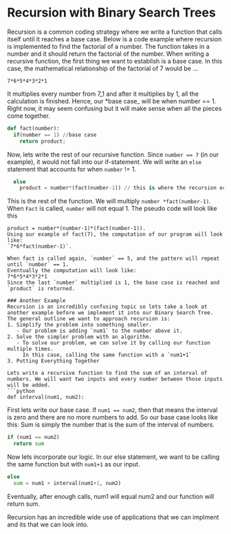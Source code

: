 # Recursion with Binary Search Trees

Recursion is a common coding strategy where we write a function that calls itself until it reaches a base case. Below is a code example where recursion is implemented to find the factorial of a number. The function takes in a number and it should return the factorial of the number. When writing a recursive function, the first thing we want to establish is a base case. In this case, the mathematical relationship of the factorial of 7 would be ...

```text
7*6*5*4*3*2*1
```

It multiplies every number from 7_1 and after it multiplies by 1, all the calculation is finished. Hence, our \*base case_ will be when number == 1. Right now, it may seem confusing but it will make sense when all the pieces come together.

```python
def fact(number): 
  if(number == 1) //base case 
    return product;
```

Now, lets write the rest of our recursive function. Since `number == 7` \(in our example\), it would not fall into our if-statement. We will write an `else` statement that accounts for when `number` != 1.

```python
  else
    product = number*(fact(number-1)) // this is where the recursion occurs
```

This is the rest of the function. We will multiply `number *fact(number-1)`. When `Fact` is called, `number` will not equal 1. The pseudo code will look like this

```text
product = number*(number-1)*(fact(number-1)). 
Using our example of fact(7), the computation of our program will look like:
`7*6*fact(number-1)`.

When fact is called again, `number` == 5, and the pattern will repeat until `number` == 1. 
Eventually the computation will look like: 
7*6*5*4*3*2*1
Since the last `number` multiplied is 1, the base case is reached and `product` is returned. 

### Another Example
Recursion is an incredibly confusing topic so lets take a look at another example before we implement it into our Binary Search Tree.
The general outline we want to approach recursion is:
1. Simplify the problem into something smaller. 
   - Our problem is adding `num1` to the number above it. 
2. Solve the simpler problem with an algorithm.
   - To solve our problem, we can solve it by calling our function multiple times. 
     In this case, calling the same function with a `num1+1`
3. Putting Everything Together 

Lets write a recursive function to find the sum of an interval of numbers. We will want two inputs and every number between those inputs will be added.
```python
def interval(num1, num2):
```

First lets write our base case. If `num1 == num2`, then that means the interval is zero and there are no more numbers to add. So our base case looks like this: Sum is simply the number that is the sum of the interval of numbers.

```python
if (num1 == num2)
  return sum
```

Now lets incorporate our logic. In our else statement, we want to be calling the same function but with `num1+1` as our input.

```python
else
  sum = num1 + interval(num1+1, num2)
```

Eventually, after enough calls, num1 will equal num2 and our function will return sum.

Recursion has an incredible wide use of applications that we can implment and its that we can look into.


